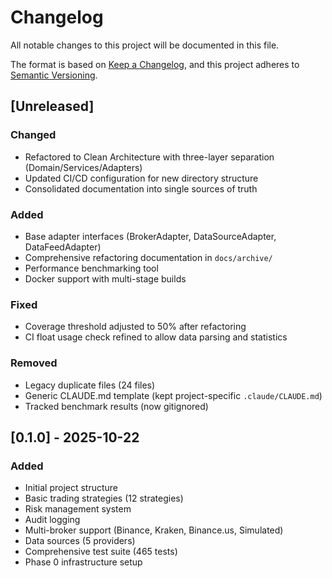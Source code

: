 # Changelog

All notable changes to this project will be documented in this file.

The format is based on [Keep a Changelog](https://keepachangelog.com/en/1.0.0/),
and this project adheres to [Semantic Versioning](https://semver.org/spec/v2.0.0.html).

## [Unreleased]

### Changed
- Refactored to Clean Architecture with three-layer separation (Domain/Services/Adapters)
- Updated CI/CD configuration for new directory structure
- Consolidated documentation into single sources of truth

### Added
- Base adapter interfaces (BrokerAdapter, DataSourceAdapter, DataFeedAdapter)
- Comprehensive refactoring documentation in `docs/archive/`
- Performance benchmarking tool
- Docker support with multi-stage builds

### Fixed
- Coverage threshold adjusted to 50% after refactoring
- CI float usage check refined to allow data parsing and statistics

### Removed
- Legacy duplicate files (24 files)
- Generic CLAUDE.md template (kept project-specific `.claude/CLAUDE.md`)
- Tracked benchmark results (now gitignored)

## [0.1.0] - 2025-10-22

### Added
- Initial project structure
- Basic trading strategies (12 strategies)
- Risk management system
- Audit logging
- Multi-broker support (Binance, Kraken, Binance.us, Simulated)
- Data sources (5 providers)
- Comprehensive test suite (465 tests)
- Phase 0 infrastructure setup
